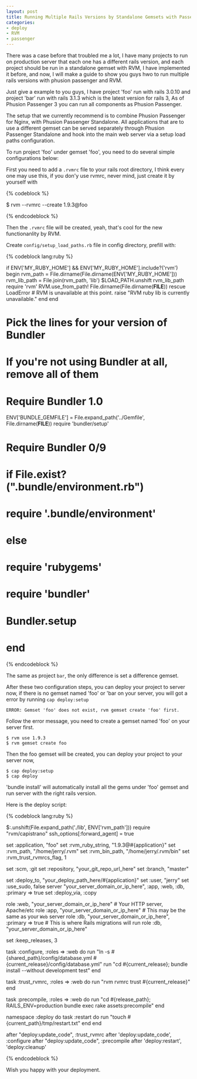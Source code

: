 ```yaml
---
layout: post
title: Running Multiple Rails Versions by Standalone Gemsets with Passenger
categories:
- deploy
- RVM
- passenger
---
```


There was a case before that troubled me a lot, I have many projects to run on production server that each one has a different rails version, and each project should be run in a standalone gemset with RVM, I have implemented it before, and now, I will make a guide to show you guys hwo to run multiple rails versions with phusion passenger and RVM.

Just give a example to you guys, I have project 'foo' run with rails 3.0.10 and project 'bar' run with rails 3.1.3 which is the latest version for rails 3, As of Phusion Passenger 3 you can run all components as Phusion Passenger.

The setup that we currently recommend is to combine Phusion Passenger for Nginx, with Phusion Passenger Standalone. All applications that are to use a different gemset can be served separately through Phusion Passenger Standalone and hook into the main web server via a setup load paths configuration.

<!--more-->

To run project 'foo' under gemset 'foo', you need to do several simple configurations below:

First you need to add a `.rvmrc` file to your rails root directory, I think every one may use this, if you don'y use rvmrc, never mind, just create it by yourself with

{% codeblock %}

$ rvm --rvmrc --create 1.9.3@foo

{% endcodeblock %}
    
Then the `.rvmrc` file will be created, yeah, that's cool for the new functionanlity by RVM.

Create `config/setup_load_paths.rb` file in config directory, prefill with:

{% codeblock lang:ruby %}

if ENV['MY_RUBY_HOME'] && ENV['MY_RUBY_HOME'].include?('rvm')
  begin
    rvm_path     = File.dirname(File.dirname(ENV['MY_RUBY_HOME']))
    rvm_lib_path = File.join(rvm_path, 'lib')
    $LOAD_PATH.unshift rvm_lib_path
    require 'rvm'
    RVM.use_from_path! File.dirname(File.dirname(__FILE__))
  rescue LoadError
    # RVM is unavailable at this point.
    raise "RVM ruby lib is currently unavailable."
  end
end

# Pick the lines for your version of Bundler
# If you're not using Bundler at all, remove all of them

# Require Bundler 1.0 
ENV['BUNDLE_GEMFILE'] = File.expand_path('../Gemfile', File.dirname(__FILE__))
require 'bundler/setup'

# Require Bundler 0/9
# if File.exist?(".bundle/environment.rb")
#   require '.bundle/environment'
# else
#   require 'rubygems'
#   require 'bundler'
#   Bundler.setup
# end
{% endcodeblock %}

The same as project `bar`, the only difference is set a difference gemset.

After these two configuration steps, you can deploy your project to server now,
if there is no gemset named 'foo' or 'bar on your server, you will got a error by running `cap deploy:setup`

    ERROR: Gemset 'foo' does not exist, rvm gemset create 'foo' first.
    
Follow the error message, you need to create a gemset named 'foo' on your server first.

    $ rvm use 1.9.3
    $ rvm gemset create foo
    
Then the foo gemset will be created, you can deploy your project to your server now,

    $ cap deploy:setup
    $ cap deploy
    
'bundle install' will automatically install all the gems under 'foo' gemset and run server with the right rails version.

Here is the deploy script:

{% codeblock lang:ruby %}

$:.unshift(File.expand_path('./lib', ENV['rvm_path']))
require "rvm/capistrano"
ssh_options[:forward_agent] = true

set :application, "foo"
set :rvm_ruby_string, "1.9.3@#{application}"
set :rvm_path, "/home/jerry/.rvm"
set :rvm_bin_path, "/home/jerry/.rvm/bin"
set :rvm_trust_rvmrcs_flag, 1

set :scm, :git
set :repository, "your_git_repo_url_here"
set :branch, "master"

set :deploy_to, "your_deploy_path_here/#{application}"
set :user, "jerry"
set :use_sudo, false
server "your_server_domain_or_ip_here", :app, :web, :db, :primary => true
set :deploy_via, :copy

role :web, "your_server_domain_or_ip_here"                          # Your HTTP server, Apache/etc
role :app, "your_server_domain_or_ip_here"                          # This may be the same as your `Web` server
role :db,  "your_server_domain_or_ip_here", :primary => true        # This is where Rails migrations will run
role :db,  "your_server_domain_or_ip_here"

set :keep_releases, 3

task :configure, :roles => :web do
  run "ln -s #{shared_path}/config/database.yml #{current_release}/config/database.yml"
  run "cd #{current_release}; bundle install --without development test"
end

task :trust_rvmrc, :roles => :web do
  run "rvm rvmrc trust #{current_release}"
end

task :precompile, :roles => :web do
  run "cd #{release_path}; RAILS_ENV=production bundle exec rake assets:precompile"
end

namespace :deploy do
  task :restart do
    run "touch #{current_path}/tmp/restart.txt"
  end
end

after "deploy:update_code", :trust_rvmrc
after 'deploy:update_code', :configure
after "deploy:update_code", :precompile
after 'deploy:restart',     'deploy:cleanup'
    
{% endcodeblock %}
    
Wish you happy with your deployment.
